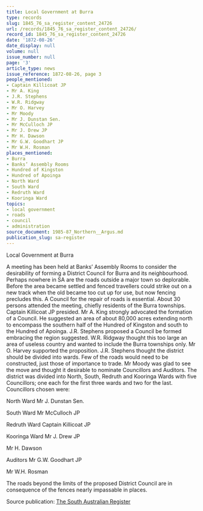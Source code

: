 ```yaml
---
title: Local Government at Burra
type: records
slug: 1845_76_sa_register_content_24726
url: /records/1845_76_sa_register_content_24726/
record_id: 1845_76_sa_register_content_24726
date: '1872-08-26'
date_display: null
volume: null
issue_number: null
page: '3'
article_type: news
issue_reference: 1872-08-26, page 3
people_mentioned:
- Captain Killicoat JP
- Mr A. King
- J.R. Stephens
- W.R. Ridgway
- Mr O. Harvey
- Mr Moody
- Mr J. Dunstan Sen.
- Mr McCulloch JP
- Mr J. Drew JP
- Mr H. Dawson
- Mr G.W. Goodhart JP
- Mr W.H. Rosman
places_mentioned:
- Burra
- Banks’ Assembly Rooms
- Hundred of Kingston
- Hundred of Apoinga
- North Ward
- South Ward
- Redruth Ward
- Kooringa Ward
topics:
- local government
- roads
- council
- administration
source_document: 1985-87_Northern__Argus.md
publication_slug: sa-register
---
```


Local Government at Burra

A meeting has been held at Banks’ Assembly Rooms to consider the desirability of forming a District Council for Burra and its neighbourhood.  Perhaps nowhere in SA are the roads outside a major town so deplorable.  Before the area became settled and fenced travellers could strike out on a new track when the old became too cut up for use, but now fencing precludes this.  A Council for the repair of roads is essential.  About 30 persons attended the meeting, chiefly residents of the Burra townships.  Captain Killicoat JP presided.  Mr A. King strongly advocated the formation of a Council.  He suggested an area of about 80,000 acres extending north to encompass the southern half of the Hundred of Kingston and south to the Hundred of Apoinga.  J.R. Stephens proposed a Council be formed embracing the region suggested.  W.R. Ridgway thought this too large an area of useless country and wanted to include the Burra townships only.  Mr O. Harvey supported the proposition.  J.R. Stephens thought the district should be divided into wards.  Few of the roads would need to be constructed, just those of importance to trade.  Mr Moody was glad to see the move and thought it desirable to nominate Councillors and Auditors.  The district was divided into North, South, Redruth and Kooringa Wards with five Councillors; one each for the first three wards and two for the last.  Councillors chosen were:

North Ward	Mr J. Dunstan Sen.

South Ward	Mr McCulloch JP

Redruth Ward	Captain Killicoat JP

Kooringa Ward	Mr J. Drew JP

Mr H. Dawson

Auditors		Mr G.W. Goodhart JP

Mr W.H. Rosman

The roads beyond the limits of the proposed District Council are in consequence of the fences nearly impassable in places.

Source publication: [The South Australian Register](/publications/sa-register/)
